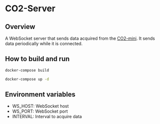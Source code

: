 CO2-Server
===

## Overview
A WebSocket server that sends data acquired from the [CO2-mini](https://www.kk-custom.co.jp/emp/CO2-mini.html).
It sends data periodically while it is connected.

## How to build and run

```bash
docker-compose build
```

```bash
docker-compose up -d
```

## Environment variables
- WS_HOST: WebSocket host
- WS_PORT: WebSocket port
- INTERVAL: Interval to acquire data
